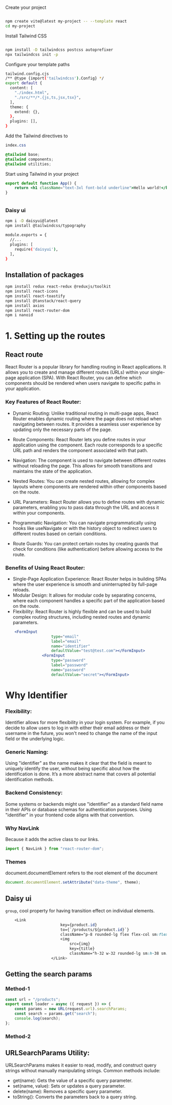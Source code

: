 Create your project

```sh

npm create vite@latest my-project -- --template react
cd my-project
```

Install Tailwind CSS

```sh

npm install -D tailwindcss postcss autoprefixer
npx tailwindcss init -p
```

Configure your template paths

```sh
tailwind.config.cjs
/** @type {import('tailwindcss').Config} */
export default {
  content: [
    "./index.html",
    "./src/**/*.{js,ts,jsx,tsx}",
  ],
  theme: {
    extend: {},
  },
  plugins: [],
}
```

Add the Tailwind directives to

```css
index.css

@tailwind base;
@tailwind components;
@tailwind utilities;

```

Start using Tailwind in your project

```jsx
export default function App() {
	return <h1 className="text-3xl font-bold underline">Hello world!</h1>;
}
```

```sh

```

### Daisy ui

```sh
npm i -D daisyui@latest
npm install @tailwindcss/typography

```

```sh
module.exports = {
  //...
  plugins: [
    require('daisyui'),
  ],
}
```

## Installation of packages

```sh
npm install redux react-redux @reduxjs/toolkit
npm install react-icons
npm install react-toastify
npm install @tanstack/react-query
npm install axios
npm install react-router-dom
npm i nanoid
```

# 1. Setting up the routes

## React route

React Router is a popular library for handling routing in React applications. It allows you to create and manage different routes (URLs) within your single-page application (SPA). With React Router, you can define which components should be rendered when users navigate to specific paths in your application.

### Key Features of React Router:

- Dynamic Routing: Unlike traditional routing in multi-page apps, React Router enables dynamic routing where the page does not reload when navigating between routes. It provides a seamless user experience by updating only the necessary parts of the page.

- Route Components: React Router lets you define routes in your application using the <Route> component. Each route corresponds to a specific URL path and renders the component associated with that path.

- Navigation: The <Link> component is used to navigate between different routes without reloading the page. This allows for smooth transitions and maintains the state of the application.

- Nested Routes: You can create nested routes, allowing for complex layouts where components are rendered within other components based on the route.

- URL Parameters: React Router allows you to define routes with dynamic parameters, enabling you to pass data through the URL and access it within your components.

- Programmatic Navigation: You can navigate programmatically using hooks like useNavigate or with the history object to redirect users to different routes based on certain conditions.

- Route Guards: You can protect certain routes by creating guards that check for conditions (like authentication) before allowing access to the route.

### Benefits of Using React Router:

- Single-Page Application Experience: React Router helps in building SPAs where the user experience is smooth and uninterrupted by full-page reloads.
- Modular Design: It allows for modular code by separating concerns, where each component handles a specific part of the application based on the route.
- Flexibility: React Router is highly flexible and can be used to build complex routing structures, including nested routes and dynamic parameters.

```jsx
	<FormInput
					type="email"
					label="email"
					name="identifier"
					defaultValue="test@test.com"></FormInput>
				<FormInput
					type="password"
					label="password"
					name="password"
					defaultValue="secret"></FormInput>
```

# Why Identifier

### Flexibility:

Identifier allows for more flexibility in your login system. For example, if you decide to allow users to log in with either their email address or their username in the future, you won't need to change the name of the input field or the underlying logic.

### Generic Naming:

Using "identifier" as the name makes it clear that the field is meant to uniquely identify the user, without being specific about how the identification is done. It’s a more abstract name that covers all potential identification methods.

### Backend Consistency:

Some systems or backends might use "identifier" as a standard field name in their APIs or database schemas for authentication purposes. Using "identifier" in your frontend code aligns with that convention.

### Why NavLink

Because it adds the active class to our links.

```js
import { NavLink } from "react-router-dom";
```

### Themes

document.documentElement refers to the root <html> element of the document

```js
document.documentElement.setAttribute("data-theme", theme);
```

## Daisy ui

`group`, cool property for having transition effect on individual elements.

```css
	<Link
						key={product.id}
						to={`/products/${product.id}`}
						className="p-8 rounded-lg flex flex-col sm:flex-row gap-y-4 flex-wrap bg-base-100 shadow-xl hover:shadow-2xl duration-300 group">
						<img
							src={img}
							key={title}
							className="h-32 w-32 rounded-lg sm:h-38 sm:w-38 object-cover group-hover:scale-105 transition duration-300"></img>
					</Link>
```

## Getting the search params

### Method-1

```js
const url = "/products";
export const loader = async ({ request }) => {
	const params = new URL(request.url).searchParams;
	const search = params.get("search");
	console.log(search);
};
```

### Method-2

## URLSearchParams Utility:

URLSearchParams makes it easier to read, modify, and construct query strings without manually manipulating strings.
Common methods include:

- get(name): Gets the value of a specific query parameter.
- set(name, value): Sets or updates a query parameter.
- delete(name): Removes a specific query parameter.
- toString(): Converts the parameters back to a query string.
